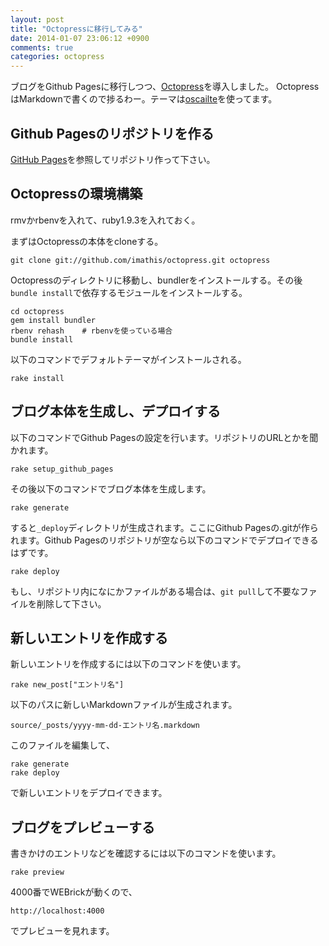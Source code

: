 ```yaml
---
layout: post
title: "Octopressに移行してみる"
date: 2014-01-07 23:06:12 +0900
comments: true
categories: octopress
---
```


ブログをGithub Pagesに移行しつつ、[Octopress](http://octopress.org/)を導入しました。
OctopressはMarkdownで書くので捗るわー。テーマは[oscailte](https://github.com/coogie/oscailte)を使ってます。

<!-- more -->

## Github Pagesのリポジトリを作る

[GitHub Pages](http://pages.github.com/)を参照してリポジトリ作って下さい。

## Octopressの環境構築

rmvかrbenvを入れて、ruby1.9.3を入れておく。

まずはOctopressの本体をcloneする。

```
git clone git://github.com/imathis/octopress.git octopress
```

Octopressのディレクトリに移動し、bundlerをインストールする。その後`bundle install`で依存するモジュールをインストールする。

```
cd octopress
gem install bundler
rbenv rehash    # rbenvを使っている場合
bundle install
```

以下のコマンドでデフォルトテーマがインストールされる。

```
rake install
```

## ブログ本体を生成し、デプロイする

以下のコマンドでGithub Pagesの設定を行います。リポジトリのURLとかを聞かれます。

```
rake setup_github_pages
```

その後以下のコマンドでブログ本体を生成します。

```
rake generate
```

すると`_deploy`ディレクトリが生成されます。ここにGithub Pagesの.gitが作られます。Github Pagesのリポジトリが空なら以下のコマンドでデプロイできるはずです。

```
rake deploy
```

もし、リポジトリ内になにかファイルがある場合は、`git pull`して不要なファイルを削除して下さい。

## 新しいエントリを作成する

新しいエントリを作成するには以下のコマンドを使います。

```
rake new_post["エントリ名"]
```

以下のパスに新しいMarkdownファイルが生成されます。

```
source/_posts/yyyy-mm-dd-エントリ名.markdown 
```

このファイルを編集して、

```
rake generate
rake deploy
```

で新しいエントリをデプロイできます。


## ブログをプレビューする

書きかけのエントリなどを確認するには以下のコマンドを使います。

```
rake preview
```

4000番でWEBrickが動くので、

```
http://localhost:4000
```
でプレビューを見れます。


